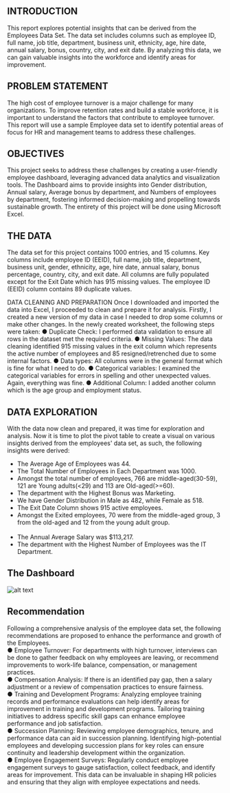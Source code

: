 ## INTRODUCTION
This report explores potential insights that can be derived from the Employees Data Set. The data set includes columns such as employee ID, full name, job title, department, business unit, ethnicity, age, hire date, annual salary, bonus, country, city, and exit date. By analyzing this data, we can gain valuable insights into the workforce and identify areas for improvement.

## PROBLEM STATEMENT
The high cost of employee turnover is a major challenge for many organizations. To improve retention rates and build a stable workforce, it is important to understand the factors that contribute to employee turnover. This report will use a sample Employee data set to identify potential areas of focus for HR and management teams to address these challenges.

## OBJECTIVES
This project seeks to address these challenges by creating a user-friendly employee dashboard, leveraging advanced data analytics and visualization tools. The Dashboard aims to provide insights into Gender distribution, Annual salary, Average bonus by department, and Numbers of employees by department, fostering informed decision-making and propelling towards sustainable growth. The entirety of this project will be done using Microsoft Excel.

## THE DATA
The data set for this project contains 1000 entries, and 15 columns. Key columns include employee ID (EEID), full name, job title, department, business unit, gender,
ethnicity, age, hire date, annual salary, bonus percentage, country, city, and exit date. All columns are fully populated except for the Exit Date which has 915 missing values. The employee ID (EEID) column contains 89 duplicate values.

DATA CLEANING AND PREPARATION
Once I downloaded and imported the data into Excel, I proceeded to clean and prepare it for analysis. Firstly, I created a new version of my data in case I needed
to drop some columns or make other changes. In the newly created worksheet, the following steps were taken:
● Duplicate Check: I performed data validation to ensure all rows in the dataset met the required criteria.
● Missing Values: The data cleaning identified 915 missing values in the exit column which represents the active number of employees and 85 resigned/retrenched due to some internal factors.
● Data types: All columns were in the general format which is fine for what I need to do.
● Categorical variables: I examined the categorical variables for errors in spelling and other unexpected values. Again, everything was fine.
● Additional Column: I added another column which is the age group and employment status.


## DATA EXPLORATION
With the data now clean and prepared, it was time for exploration and analysis. Now it is time to plot the pivot table to create a visual on various insights derived from the employees' data set, as such, the following insights were derived:

- The Average Age of Employees was 44.<br>
- The Total Number of Employees in Each Department was 1000.<br>
- Amongst the total number of employees, 766 are middle-aged(30-59), 121 are Young adults(<29) and 113 are Old-aged(>=60).<br>
- The department with the Highest Bonus was Marketing.<br>
- We have Gender Distribution in Male as 482, while Female as 518.<br>
- The Exit Date Column shows 915 active employees.<br>
- Amongst the Exited employees, 70 were from the middle-aged group, 3 from the old-aged and 12 from the young adult group.<br> 
- The Annual Average Salary was $113,217.<br>
- The department with the Highest Number of Employees was the IT Department.

## The Dashboard
![alt text](https://i.postimg.cc/44tnYvGT/Employee-Dashboard.png)

## Recommendation
Following a comprehensive analysis of the employee data set, the following recommendations are proposed to enhance the performance and growth of the
Employees. <br>
● Employee Turnover: For departments with high turnover, interviews can be done to gather feedback on why employees are leaving, or recommend improvements to work-life balance, compensation, or management practices.<br>
● Compensation Analysis: If there is an identified pay gap, then a salary adjustment or a review of compensation practices to ensure fairness.<br>
● Training and Development Programs: Analyzing employee training records and performance evaluations can help identify areas for improvement in training and development programs. Tailoring training initiatives to address specific skill gaps can enhance employee performance and job satisfaction.<br>
● Succession Planning: Reviewing employee demographics, tenure, and performance data can aid in succession planning. Identifying high-potential employees and developing succession plans for key roles can ensure continuity and leadership development within the organization.<br>
● Employee Engagement Surveys: Regularly conduct employee engagement surveys to gauge satisfaction, collect feedback, and identify areas for improvement. This data can be invaluable in shaping HR policies and ensuring that they align with employee expectations and needs.<br>

